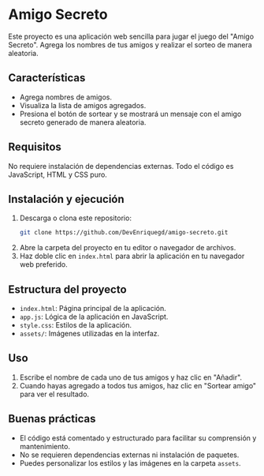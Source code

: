 # Amigo Secreto

Este proyecto es una aplicación web sencilla para jugar el juego del "Amigo Secreto". Agrega los nombres de tus amigos y realizar el sorteo de manera aleatoria.

## Características

- Agrega nombres de amigos.
- Visualiza la lista de amigos agregados.
- Presiona el botón de sortear y se mostrará un mensaje con el amigo secreto generado de manera aleatoria.

## Requisitos

No requiere instalación de dependencias externas. Todo el código es JavaScript, HTML y CSS puro.

## Instalación y ejecución

1. Descarga o clona este repositorio:
   ```sh
   git clone https://github.com/DevEnriquegd/amigo-secreto.git
   ```
2. Abre la carpeta del proyecto en tu editor o navegador de archivos.
3. Haz doble clic en `index.html` para abrir la aplicación en tu navegador web preferido.

## Estructura del proyecto

- `index.html`: Página principal de la aplicación.
- `app.js`: Lógica de la aplicación en JavaScript.
- `style.css`: Estilos de la aplicación.
- `assets/`: Imágenes utilizadas en la interfaz.

## Uso

1. Escribe el nombre de cada uno de tus amigos y haz clic en "Añadir".
2. Cuando hayas agregado a todos tus amigos, haz clic en "Sortear amigo" para ver el resultado.

## Buenas prácticas

- El código está comentado y estructurado para facilitar su comprensión y mantenimiento.
- No se requieren dependencias externas ni instalación de paquetes.
- Puedes personalizar los estilos y las imágenes en la carpeta `assets`.
